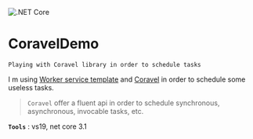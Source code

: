 ![.NET Core](https://github.com/aimenux/CoravelDemo/workflows/.NET%20Core/badge.svg)
# CoravelDemo
```
Playing with Coravel library in order to schedule tasks
```

I m using [Worker service template](https://docs.microsoft.com/en-us/aspnet/core/fundamentals/host/hosted-services?view=aspnetcore-3.1&tabs=visual-studio#worker-service-template) 
and [Coravel](https://github.com/jamesmh/coravel)
in order to schedule some useless tasks.

> `Coravel` offer a fluent api in order to schedule synchronous, asynchronous, invocable tasks, etc.

**`Tools`** : vs19, net core 3.1